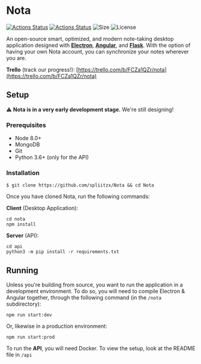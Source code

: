 # Nota
[![Actions Status](https://github.com/spliitzx/nota/workflows/Client%20(Node%20CI)/badge.svg)](https://github.com/spliitzx/nota/actions)
[![Actions Status](https://github.com/spliitzx/nota/workflows/API/badge.svg)](https://github.com/spliitzx/nota/actions)
![Size](https://img.shields.io/github/repo-size/spliitzx/nota)
![License](https://img.shields.io/github/license/spliitzx/nota)

An open-source smart, optimized, and modern note-taking desktop application designed with **[Electron](https://github.com/atom/electron)**, **[Angular](https://github.com/angular/angular)**, and **[Flask](https://palletsprojects.com/p/flask/)**. With the option of having your own Nota account, you can synchronize your notes wherever you are.

**Trello** (track our progress!): [https://trello.com/b/FCZa1QZr/nota](https://trello.com/b/FCZa1QZr/nota)

## Setup
⚠️ **Nota is in a very early development stage.** We're still designing!  

### Prerequisites
* Node 8.0+
* MongoDB
* Git
* Python 3.6+ (only for the API)

### Installation
```
$ git clone https://github.com/spliitzx/Nota && cd Nota
```
Once you have cloned Nota, run the following commands:

**Client** (Desktop Application):
```
cd nota
npm install
```

**Server** (API):
```
cd api
python3 -m pip install -r requirements.txt
```

## Running

Unless you're building from source, you want to run the application in a development environment. To do so, you will need to compile Electron &amp; Angular together, through the following command (in the `/nota` subdirectory):  

`npm run start:dev`

Or, likewise in a production environment:  

`npm run start:prod`  

To run the **API**, you will need Docker. To view the setup, look at the README file in `/api`

